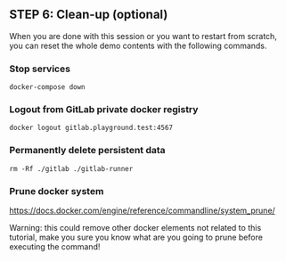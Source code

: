 ## STEP 6: Clean-up (optional)

When you are done with this session or you want to restart from scratch, you can reset the whole demo contents with the following commands.

### Stop services

    docker-compose down

### Logout from GitLab private docker registry

    docker logout gitlab.playground.test:4567

### Permanently delete persistent data

    rm -Rf ./gitlab ./gitlab-runner

### Prune docker system

https://docs.docker.com/engine/reference/commandline/system_prune/

Warning: this could remove other docker elements not related to this tutorial, make you sure you know what are you going to prune before executing the command!
